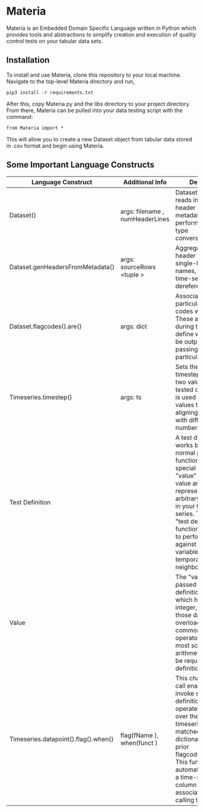 # Materia

Materia is an Embedded Domain Specific Language written in Python which provides tools and abstractions to simplify creation and execution of quality control tests on your tabular data sets.

## Installation

To install and use Materia, clone this repository to your local machine. Navigate to the top-level Materia directory and run,

```
pip3 install -r requirements.txt
```

After this, copy Materia.py and the libs directory to your project directory.
From there, Materia can be pulled into your data testing script with the command:

```
from Materia import *
```

This will allow you to create a new Dataset object from tabular data stored in .csv format and begin using Materia.

## Some Important Language Constructs


| Language Construct                   | Additional Info                               | Description                                                                                                                                                                                                                                                                                                                                  |
|--------------------------------------|--------------------------------------------------------------------------------------------------------------------------|------------------------------------------------------------------------------------------------------------------------------------------------------------------------------------------------------------------------------------------------------------|
| Dataset()                            | args: filename <string>, numHeaderLines <int> | Dataset Constructor: reads in .csv file, load header lines in as metadata and performs automatic type conversion/detection.                                                                                                                                                                                                                  |
| Dataset.genHeadersFromMetadata()     | args: sourceRows <tuple <int>>                | Aggregates select header rows into single-line header names, for intuitive time-series dereferencing.                                                                                                                                                                                                                                        |
| Dataset.flagcodes().are()            | args: dict <str or int>                       | Associates a particular set of flag codes with a dataset. These are invoked during testing and define what flags will be output by a non-passing test of a particular type.                                                                                                                                                                  |
| Timeseries.timestep()                | args: ts <timedelta>                          | Sets the expected timestep between two values in the tested dataset. This is used in missing values tests and aligning timer series with different numbers of rows.                                                                                                                                                                          |
| Test Definition                      |                                               | A test definition works by defining a normal python function with two special arguments: "value" and "i". The value argument represents an arbitrary data value in your tested time series. These special "test defintion" functions are written to perform some test against this arbitrary variable and its temporally adjacent neighbors. |
| Value                                |                                               | The "value" variable passed into a test definition is an object which holds either an integer, float or list of those datatypes. It overloads all common math operators to allow for most scalar/vector arithmetic which may be required for test definitions.                                                                               |
| Timeseries.datapoint().flag().when() | flag(fName <string>), when(funct <function>)  | This chained method call enables users to invoke special test definitions (funct) to operate on all values over the calling timeseries.  Flags are matched to the dictionary set in a prior flagcodes().are() call. This function automatically creates a time-stamp aligned column of QC flags associated with the calling time series.     |
